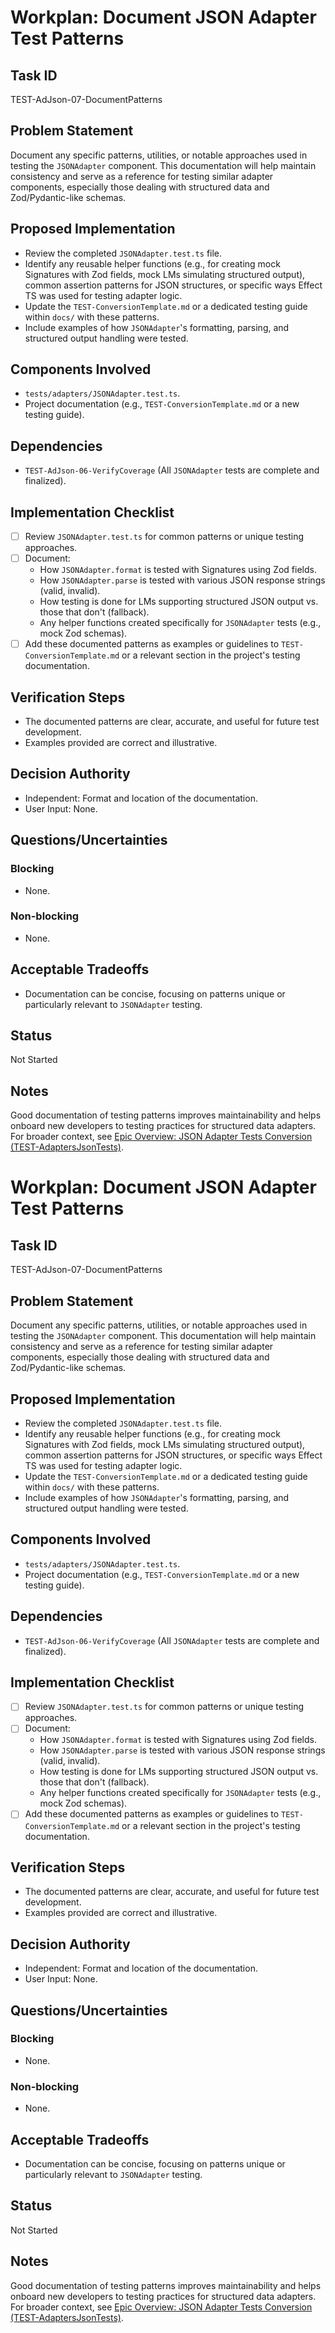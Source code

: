 # Workplan: Document JSON Adapter Test Patterns

## Task ID
TEST-AdJson-07-DocumentPatterns

## Problem Statement
Document any specific patterns, utilities, or notable approaches used in testing the `JSONAdapter` component. This documentation will help maintain consistency and serve as a reference for testing similar adapter components, especially those dealing with structured data and Zod/Pydantic-like schemas.

## Proposed Implementation
- Review the completed `JSONAdapter.test.ts` file.
- Identify any reusable helper functions (e.g., for creating mock Signatures with Zod fields, mock LMs simulating structured output), common assertion patterns for JSON structures, or specific ways Effect TS was used for testing adapter logic.
- Update the `TEST-ConversionTemplate.md` or a dedicated testing guide within `docs/` with these patterns.
- Include examples of how `JSONAdapter`'s formatting, parsing, and structured output handling were tested.

## Components Involved
- `tests/adapters/JSONAdapter.test.ts`.
- Project documentation (e.g., `TEST-ConversionTemplate.md` or a new testing guide).

## Dependencies
- `TEST-AdJson-06-VerifyCoverage` (All `JSONAdapter` tests are complete and finalized).

## Implementation Checklist
- [ ] Review `JSONAdapter.test.ts` for common patterns or unique testing approaches.
- [ ] Document:
    - How `JSONAdapter.format` is tested with Signatures using Zod fields.
    - How `JSONAdapter.parse` is tested with various JSON response strings (valid, invalid).
    - How testing is done for LMs supporting structured JSON output vs. those that don't (fallback).
    - Any helper functions created specifically for `JSONAdapter` tests (e.g., mock Zod schemas).
- [ ] Add these documented patterns as examples or guidelines to `TEST-ConversionTemplate.md` or a relevant section in the project's testing documentation.

## Verification Steps
- The documented patterns are clear, accurate, and useful for future test development.
- Examples provided are correct and illustrative.

## Decision Authority
- Independent: Format and location of the documentation.
- User Input: None.

## Questions/Uncertainties
### Blocking
- None.
### Non-blocking
- None.

## Acceptable Tradeoffs
- Documentation can be concise, focusing on patterns unique or particularly relevant to `JSONAdapter` testing.

## Status
Not Started

## Notes
Good documentation of testing patterns improves maintainability and helps onboard new developers to testing practices for structured data adapters.
For broader context, see [Epic Overview: JSON Adapter Tests Conversion (TEST-AdaptersJsonTests)](../../docs/planning/workplans/TEST-AdaptersJsonTests.md).
# Workplan: Document JSON Adapter Test Patterns

## Task ID
TEST-AdJson-07-DocumentPatterns

## Problem Statement
Document any specific patterns, utilities, or notable approaches used in testing the `JSONAdapter` component. This documentation will help maintain consistency and serve as a reference for testing similar adapter components, especially those dealing with structured data and Zod/Pydantic-like schemas.

## Proposed Implementation
- Review the completed `JSONAdapter.test.ts` file.
- Identify any reusable helper functions (e.g., for creating mock Signatures with Zod fields, mock LMs simulating structured output), common assertion patterns for JSON structures, or specific ways Effect TS was used for testing adapter logic.
- Update the `TEST-ConversionTemplate.md` or a dedicated testing guide within `docs/` with these patterns.
- Include examples of how `JSONAdapter`'s formatting, parsing, and structured output handling were tested.

## Components Involved
- `tests/adapters/JSONAdapter.test.ts`.
- Project documentation (e.g., `TEST-ConversionTemplate.md` or a new testing guide).

## Dependencies
- `TEST-AdJson-06-VerifyCoverage` (All `JSONAdapter` tests are complete and finalized).

## Implementation Checklist
- [ ] Review `JSONAdapter.test.ts` for common patterns or unique testing approaches.
- [ ] Document:
    - How `JSONAdapter.format` is tested with Signatures using Zod fields.
    - How `JSONAdapter.parse` is tested with various JSON response strings (valid, invalid).
    - How testing is done for LMs supporting structured JSON output vs. those that don't (fallback).
    - Any helper functions created specifically for `JSONAdapter` tests (e.g., mock Zod schemas).
- [ ] Add these documented patterns as examples or guidelines to `TEST-ConversionTemplate.md` or a relevant section in the project's testing documentation.

## Verification Steps
- The documented patterns are clear, accurate, and useful for future test development.
- Examples provided are correct and illustrative.

## Decision Authority
- Independent: Format and location of the documentation.
- User Input: None.

## Questions/Uncertainties
### Blocking
- None.
### Non-blocking
- None.

## Acceptable Tradeoffs
- Documentation can be concise, focusing on patterns unique or particularly relevant to `JSONAdapter` testing.

## Status
Not Started

## Notes
Good documentation of testing patterns improves maintainability and helps onboard new developers to testing practices for structured data adapters.
For broader context, see [Epic Overview: JSON Adapter Tests Conversion (TEST-AdaptersJsonTests)](../../docs/planning/workplans/TEST-AdaptersJsonTests.md).